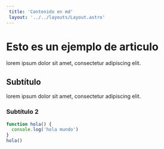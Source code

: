 ```yaml
---
 title: 'Contenido en md'
 layout: '../../layouts/Layout.astro'
---
```


# Esto es un ejemplo de articulo

lorem ipsum dolor sit amet, consectetur adipiscing elit.

## Subtítulo

lorem ipsum dolor sit amet, consectetur adipiscing elit.

### Subtítulo 2

```javascript
function hola() {
  console.log('hola mundo')
}
hola()
```